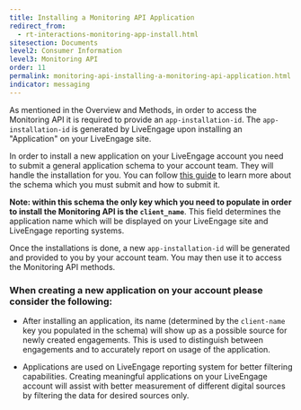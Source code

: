 ```yaml
---
title: Installing a Monitoring API Application
redirect_from:
  - rt-interactions-monitoring-app-install.html
sitesection: Documents
level2: Consumer Information
level3: Monitoring API
order: 11
permalink: monitoring-api-installing-a-monitoring-api-application.html
indicator: messaging
---
```


As mentioned in the Overview and Methods, in order to access the Monitoring API it is required to provide an `app-installation-id`. The `app-installation-id` is generated by LiveEngage upon installing an "Application" on your LiveEngage site.

In order to install a new application on your LiveEngage account you need to submit a general application schema to your account team. They will handle the installation for you. You can follow [this guide](/guides-le-applications-installing.html) to learn more about the schema which you must submit and how to submit it. 

**Note: within this schema the only key which you need to populate in order to install the Monitoring API is the `client_name`**. This field determines the application name which will be displayed on your LiveEngage site and LiveEngage reporting systems.

Once the installations is done, a new `app-installation-id` will be generated and provided to you by your account team. You may then use it to access the Monitoring API methods.

### When creating a new application on your account please consider the following:

* After installing an application, its name (determined by the `client-name` key you populated in the schema) will show up as a possible source for newly created engagements. This is used to distinguish between engagements and to accurately report on usage of the application.

* Applications are used on LiveEngage reporting system for better filtering capabilities. Creating meaningful applications on your LiveEngage account will assist with better measurement of different digital sources by filtering the data for desired sources only.

